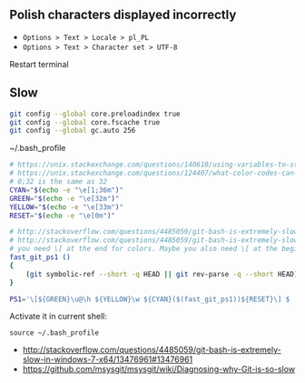## Polish characters displayed incorrectly

- `Options > Text > Locale > pl_PL`
- `Options > Text > Character set > UTF-8`

Restart terminal

## Slow

```bash
git config --global core.preloadindex true
git config --global core.fscache true
git config --global gc.auto 256
```

~/.bash_profile

```bash
# https://unix.stackexchange.com/questions/140610/using-variables-to-store-terminal-color-codes-for-ps1/140618#140618
# https://unix.stackexchange.com/questions/124407/what-color-codes-can-i-use-in-my-ps1-prompt
# 0;32 is the same as 32
CYAN="$(echo -e "\e[1;36m")"
GREEN="$(echo -e "\e[32m")"
YELLOW="$(echo -e "\e[33m")"
RESET="$(echo -e "\e[0m")"

# http://stackoverflow.com/questions/4485059/git-bash-is-extremely-slow-in-windows-7-x64/19500237#19500237
# http://stackoverflow.com/questions/4485059/git-bash-is-extremely-slow-in-windows-7-x64/13476961#13476961
# you need \] at the end for colors. Maybe you also need \[ at the beginning
fast_git_ps1 ()
{
    (git symbolic-ref --short -q HEAD || git rev-parse -q --short HEAD) 2> /dev/null
}

PS1='\[${GREEN}\u@\h ${YELLOW}\w ${CYAN}($(fast_git_ps1))${RESET}\] $ '
```

Activate it in current shell:

`source ~/.bash_profile`

- http://stackoverflow.com/questions/4485059/git-bash-is-extremely-slow-in-windows-7-x64/13476961#13476961
- https://github.com/msysgit/msysgit/wiki/Diagnosing-why-Git-is-so-slow
